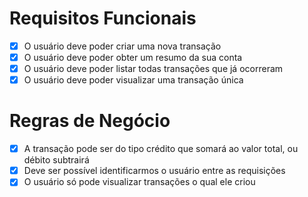 # Requisitos Funcionais

- [X] O usuário deve poder criar uma nova transação
- [X] O usuário deve poder obter um resumo da sua conta
- [X] O usuário deve poder listar todas transações que já ocorreram
- [X] O usuário deve poder visualizar uma transação única

# Regras de Negócio

- [X] A transação pode ser do tipo crédito que somará ao valor total, ou débito subtrairá
- [X] Deve ser possível identificarmos o usuário entre as requisições
- [X] O usuário só pode visualizar transações o qual ele criou
